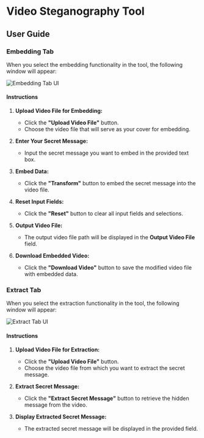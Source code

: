 # Video Steganography Tool

## User Guide

### Embedding Tab

When you select the embedding functionality in the tool, the following window will appear:

![Embedding Tab UI](https://github.com/HMByteSensei/Steganografija/blob/main/UI%20Pictures/VideoEmbed.png?raw=true)

#### Instructions

1. **Upload Video File for Embedding:**
   - Click the **"Upload Video File"** button.
   - Choose the video file that will serve as your cover for embedding.

2. **Enter Your Secret Message:**
   - Input the secret message you want to embed in the provided text box.

3. **Embed Data:**
   - Click the **"Transform"** button to embed the secret message into the video file.

4. **Reset Input Fields:**
   - Click the **"Reset"** button to clear all input fields and selections.

5. **Output Video File:**
   - The output video file path will be displayed in the **Output Video File** field.

6. **Download Embedded Video:**
   - Click the **"Download Video"** button to save the modified video file with embedded data.

### Extract Tab

When you select the extraction functionality in the tool, the following window will appear:

![Extract Tab UI](https://github.com/HMByteSensei/Steganografija/blob/main/UI%20Pictures/VideoExtract.png?raw=true)

#### Instructions

1. **Upload Video File for Extraction:**
   - Click the **"Upload Video File"** button.
   - Choose the video file from which you want to extract the secret message.

2. **Extract Secret Message:**
   - Click the **"Extract Secret Message"** button to retrieve the hidden message from the video.

3. **Display Extracted Secret Message:**
   - The extracted secret message will be displayed in the provided field.